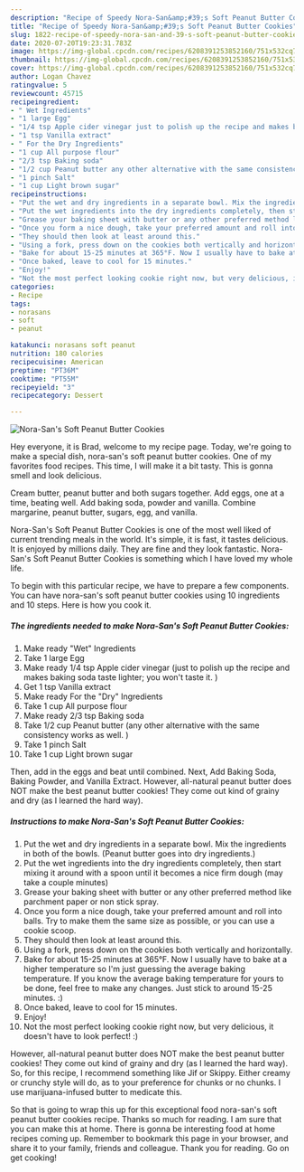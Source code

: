 ```yaml
---
description: "Recipe of Speedy Nora-San&amp;#39;s Soft Peanut Butter Cookies"
title: "Recipe of Speedy Nora-San&amp;#39;s Soft Peanut Butter Cookies"
slug: 1822-recipe-of-speedy-nora-san-and-39-s-soft-peanut-butter-cookies
date: 2020-07-20T19:23:31.783Z
image: https://img-global.cpcdn.com/recipes/6208391253852160/751x532cq70/nora-sans-soft-peanut-butter-cookies-recipe-main-photo.jpg
thumbnail: https://img-global.cpcdn.com/recipes/6208391253852160/751x532cq70/nora-sans-soft-peanut-butter-cookies-recipe-main-photo.jpg
cover: https://img-global.cpcdn.com/recipes/6208391253852160/751x532cq70/nora-sans-soft-peanut-butter-cookies-recipe-main-photo.jpg
author: Logan Chavez
ratingvalue: 5
reviewcount: 45715
recipeingredient:
- " Wet Ingredients"
- "1 large Egg"
- "1/4 tsp Apple cider vinegar just to polish up the recipe and makes baking soda taste lighter you wont taste it "
- "1 tsp Vanilla extract"
- " For the Dry Ingredients"
- "1 cup All purpose flour"
- "2/3 tsp Baking soda"
- "1/2 cup Peanut butter any other alternative with the same consistency works as well "
- "1 pinch Salt"
- "1 cup Light brown sugar"
recipeinstructions:
- "Put the wet and dry ingredients in a separate bowl. Mix the ingredients in both of the bowls. (Peanut butter goes into dry ingredients.)"
- "Put the wet ingredients into the dry ingredients completely, then start mixing it around with a spoon until it becomes a nice firm dough (may take a couple minutes)"
- "Grease your baking sheet with butter or any other preferred method like parchment paper or non stick spray."
- "Once you form a nice dough, take your preferred amount and roll into balls. Try to make them the same size as possible, or you can use a cookie scoop."
- "They should then look at least around this."
- "Using a fork, press down on the cookies both vertically and horizontally."
- "Bake for about 15-25 minutes at 365°F. Now I usually have to bake at a higher temperature so I&#39;m just guessing the average baking temperature. If you know the average baking temperature for yours to be done, feel free to make any changes. Just stick to around 15-25 minutes. :)"
- "Once baked, leave to cool for 15 minutes."
- "Enjoy!"
- "Not the most perfect looking cookie right now, but very delicious, it doesn&#39;t have to look perfect! :)"
categories:
- Recipe
tags:
- norasans
- soft
- peanut

katakunci: norasans soft peanut 
nutrition: 180 calories
recipecuisine: American
preptime: "PT36M"
cooktime: "PT55M"
recipeyield: "3"
recipecategory: Dessert

---
```



![Nora-San&#39;s Soft Peanut Butter Cookies](https://img-global.cpcdn.com/recipes/6208391253852160/751x532cq70/nora-sans-soft-peanut-butter-cookies-recipe-main-photo.jpg)

Hey everyone, it is Brad, welcome to my recipe page. Today, we're going to make a special dish, nora-san&#39;s soft peanut butter cookies. One of my favorites food recipes. This time, I will make it a bit tasty. This is gonna smell and look delicious.

Cream butter, peanut butter and both sugars together. Add eggs, one at a time, beating well. Add baking soda, powder and vanilla. Combine margarine, peanut butter, sugars, egg, and vanilla.

Nora-San&#39;s Soft Peanut Butter Cookies is one of the most well liked of current trending meals in the world. It's simple, it is fast, it tastes delicious. It is enjoyed by millions daily. They are fine and they look fantastic. Nora-San&#39;s Soft Peanut Butter Cookies is something which I have loved my whole life.


To begin with this particular recipe, we have to prepare a few components. You can have nora-san&#39;s soft peanut butter cookies using 10 ingredients and 10 steps. Here is how you cook it.

<!--inarticleads1-->

##### The ingredients needed to make Nora-San&#39;s Soft Peanut Butter Cookies:

1. Make ready  &#34;Wet&#34; Ingredients
1. Take 1 large Egg
1. Make ready 1/4 tsp Apple cider vinegar (just to polish up the recipe and makes baking soda taste lighter; you won&#39;t taste it. )
1. Get 1 tsp Vanilla extract
1. Make ready  For the &#34;Dry&#34; Ingredients
1. Take 1 cup All purpose flour
1. Make ready 2/3 tsp Baking soda
1. Take 1/2 cup Peanut butter (any other alternative with the same consistency works as well. )
1. Take 1 pinch Salt
1. Take 1 cup Light brown sugar


Then, add in the eggs and beat until combined. Next, Add Baking Soda, Baking Powder, and Vanilla Extract. However, all-natural peanut butter does NOT make the best peanut butter cookies! They come out kind of grainy and dry (as I learned the hard way). 

<!--inarticleads2-->

##### Instructions to make Nora-San&#39;s Soft Peanut Butter Cookies:

1. Put the wet and dry ingredients in a separate bowl. Mix the ingredients in both of the bowls. (Peanut butter goes into dry ingredients.)
1. Put the wet ingredients into the dry ingredients completely, then start mixing it around with a spoon until it becomes a nice firm dough (may take a couple minutes)
1. Grease your baking sheet with butter or any other preferred method like parchment paper or non stick spray.
1. Once you form a nice dough, take your preferred amount and roll into balls. Try to make them the same size as possible, or you can use a cookie scoop.
1. They should then look at least around this.
1. Using a fork, press down on the cookies both vertically and horizontally.
1. Bake for about 15-25 minutes at 365°F. Now I usually have to bake at a higher temperature so I&#39;m just guessing the average baking temperature. If you know the average baking temperature for yours to be done, feel free to make any changes. Just stick to around 15-25 minutes. :)
1. Once baked, leave to cool for 15 minutes.
1. Enjoy!
1. Not the most perfect looking cookie right now, but very delicious, it doesn&#39;t have to look perfect! :)


However, all-natural peanut butter does NOT make the best peanut butter cookies! They come out kind of grainy and dry (as I learned the hard way). So, for this recipe, I recommend something like Jif or Skippy. Either creamy or crunchy style will do, as to your preference for chunks or no chunks. I use marijuana-infused butter to medicate this. 

So that is going to wrap this up for this exceptional food nora-san&#39;s soft peanut butter cookies recipe. Thanks so much for reading. I am sure that you can make this at home. There is gonna be interesting food at home recipes coming up. Remember to bookmark this page in your browser, and share it to your family, friends and colleague. Thank you for reading. Go on get cooking!
